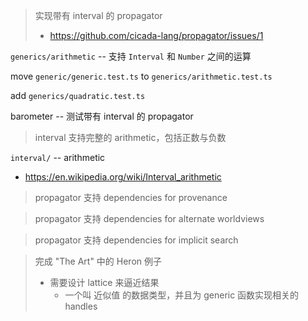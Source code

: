 > 实现带有 interval 的 propagator
>
> - https://github.com/cicada-lang/propagator/issues/1

`generics/arithmetic` -- 支持 `Interval` 和 `Number` 之间的运算

move `generic/generic.test.ts` to `generics/arithmetic.test.ts`

add `generics/quadratic.test.ts`

barometer -- 测试带有 interval 的 propagator

> interval 支持完整的 arithmetic，包括正数与负数

`interval/` -- arithmetic

- https://en.wikipedia.org/wiki/Interval_arithmetic

> propagator 支持 dependencies for provenance

> propagator 支持 dependencies for alternate worldviews

> propagator 支持 dependencies for implicit search

> 完成 "The Art" 中的 Heron 例子
>
> - 需要设计 lattice 来逼近结果
>   - 一个叫 近似值 的数据类型，并且为 generic 函数实现相关的 handles
